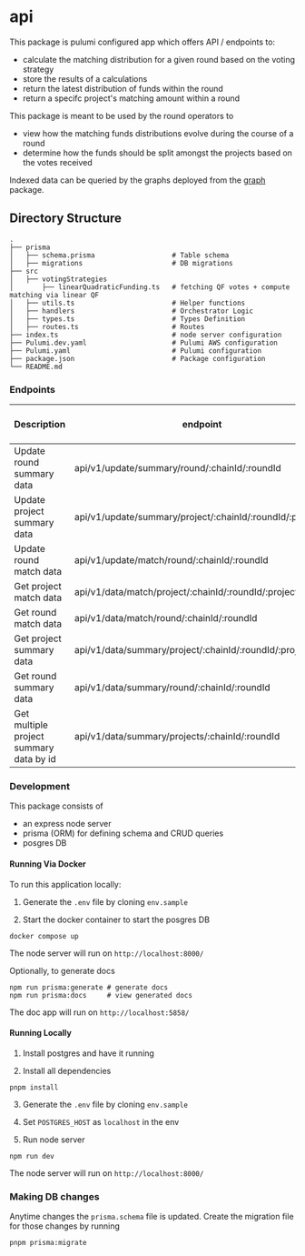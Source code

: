 # api

This package is pulumi configured app which offers API / endpoints to:

- calculate the matching distribution for a given round based on the voting strategy
- store the results of a calculations
- return the latest distribution of funds within the round
- return a specifc project's matching amount within a round

This package is meant to be used by the round operators to

- view how the matching funds distributions evolve during the course of a round
- determine how the funds should be split amongst the projects based on the votes received

Indexed data can be queried by the graphs deployed from the [graph](../graph) package.

## Directory Structure

```
.
├── prisma
│   ├── schema.prisma                   # Table schema
│   ├── migrations                      # DB migrations
├── src
│   ├── votingStrategies
│       ├── linearQuadraticFunding.ts   # fetching QF votes + compute matching via linear QF
│   ├── utils.ts                        # Helper functions
│   ├── handlers                        # Orchestrator Logic
│   ├── types.ts                        # Types Definition
│   ├── routes.ts                       # Routes
├── index.ts                            # node server configuration
├── Pulumi.dev.yaml                     # Pulumi AWS configuration
├── Pulumi.yaml                         # Pulumi configuration
├── package.json                        # Package configuration
└── README.md
```

### Endpoints

| Description                             | endpoint                                                   | request method | Query Params / Body      |
| --------------------------------------- | ---------------------------------------------------------- | -------------- | ------------------------ |
| Update round summary data               | api/v1/update/summary/round/:chainId/:roundId              | POST           | query: force             |
| Update project summary data             | api/v1/update/summary/project/:chainId/:roundId/:projectId | POST           | query: force             |
| Update round match data                 | api/v1/update/match/round/:chainId/:roundId                | POST           | query: force             |
| Get project match data                  | api/v1/data/match/project/:chainId/:roundId/:projectId     | GET            | query: force             |
| Get round match data                    | api/v1/data/match/round/:chainId/:roundId                  | GET            | query: force             |
| Get project summary data                | api/v1/data/summary/project/:chainId/:roundId/:projectId   | GET            | query: force             |
| Get round summary data                  | api/v1/data/summary/round/:chainId/:roundId                | GET            | query: force             |
| Get multiple project summary data by id | api/v1/data/summary/projects/:chainId/:roundId             | GET            | query: projectIds, force |

### Development

This package consists of

- an express node server
- prisma (ORM) for defining schema and CRUD queries
- posgres DB

#### Running Via Docker

To run this application locally:

1. Generate the `.env` file by cloning `env.sample`

2. Start the docker container to start the posgres DB

```shell
docker compose up
```

The node server will run on `http://localhost:8000/`

Optionally, to generate docs

```shell
npm run prisma:generate # generate docs
npm run prisma:docs     # view generated docs
```

The doc app will run on `http://localhost:5858/`

#### Running Locally

1. Install postgres and have it running

2. Install all dependencies

```
pnpm install
```

3. Generate the `.env` file by cloning `env.sample`

4. Set `POSTGRES_HOST` as `localhost` in the env

5. Run node server

```
npm run dev
```

The node server will run on `http://localhost:8000/`

### Making DB changes

Anytime changes the `prisma.schema` file is updated.
Create the migration file for those changes by running

```
pnpm prisma:migrate
```

